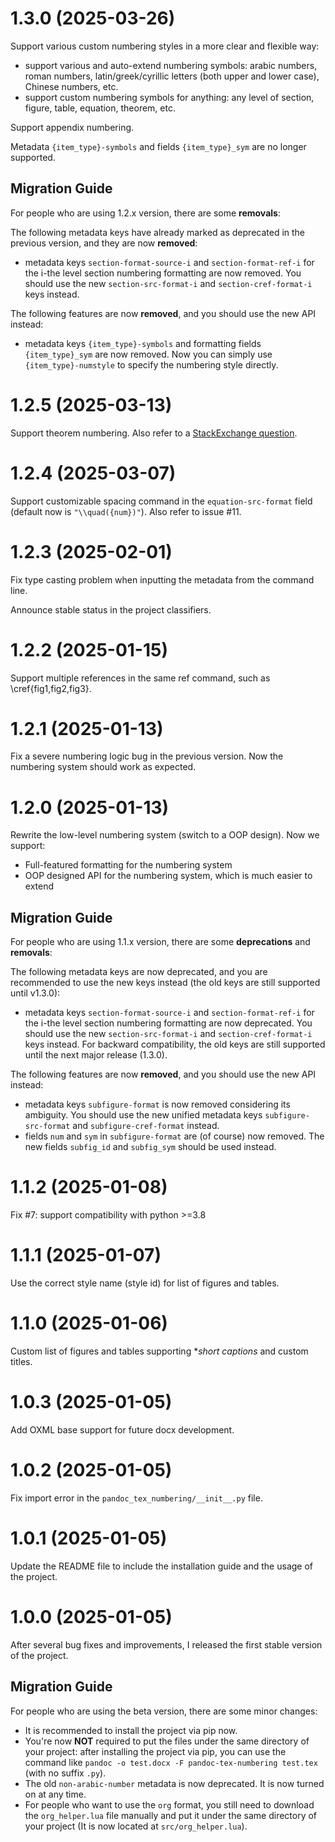 # 1.3.0 (2025-03-26)
Support various custom numbering styles in a more clear and flexible way:
- support various and auto-extend numbering symbols: arabic numbers, roman numbers, latin/greek/cyrillic letters (both upper and lower case), Chinese numbers, etc.
- support custom numbering symbols for anything: any level of section, figure, table, equation, theorem, etc.

Support appendix numbering.

Metadata `{item_type}-symbols` and fields `{item_type}_sym` are no longer supported.

## Migration Guide
For people who are using 1.2.x version, there are some **removals**:

The following metadata keys have already marked as deprecated in the previous version, and they are now **removed**:
- metadata keys `section-format-source-i` and `section-format-ref-i` for the i-the level section numbering formatting are now removed. You should use the new `section-src-format-i` and `section-cref-format-i` keys instead.

The following features are now **removed**, and you should use the new API instead:
- metadata keys `{item_type}-symbols` and formatting fields `{item_type}_sym` are now removed. Now you can simply use `{item_type}-numstyle` to specify the numbering style directly.

# 1.2.5 (2025-03-13)
Support theorem numbering. Also refer to a [StackExchange question](https://tex.stackexchange.com/questions/738132/simultaneously-cross-referencing-numbered-amsthm-theorems-and-numbered-equations).

# 1.2.4 (2025-03-07)
Support customizable spacing command in the `equation-src-format` field (default now is `"\\quad({num})"`). Also refer to issue #11.

# 1.2.3 (2025-02-01)
Fix type casting problem when inputting the metadata from the command line. 

Announce stable status in the project classifiers.

# 1.2.2 (2025-01-15)

Support multiple references in the same ref command, such as \cref{fig1,fig2,fig3}.

# 1.2.1 (2025-01-13)

Fix a severe numbering logic bug in the previous version. Now the numbering system should work as expected.

# 1.2.0 (2025-01-13)

Rewrite the low-level numbering system (switch to a OOP design). Now we support:

- Full-featured formatting for the numbering system
- OOP designed API for the numbering system, which is much easier to extend

## Migration Guide
For people who are using 1.1.x version, there are some **deprecations** and **removals**:

The following metadata keys are now deprecated, and you are recommended to use the new keys instead (the old keys are still supported until v1.3.0):
- metadata keys `section-format-source-i` and `section-format-ref-i` for the i-the level section numbering formatting are now deprecated. You should use the new `section-src-format-i` and `section-cref-format-i` keys instead. For backward compatibility, the old keys are still supported until the next major release (1.3.0).

The following features are now **removed**, and you should use the new API instead:
- metadata keys `subfigure-format` is now removed considering its ambiguity. You should use the new unified metadata keys `subfigure-src-format` and `subfigure-cref-format` instead.
- fields `num` and `sym` in `subfigure-format` are (of course) now removed. The new fields `subfig_id` and `subfig_sym` should be used instead.

# 1.1.2 (2025-01-08)

Fix #7: support compatibility with python >=3.8

# 1.1.1 (2025-01-07)

Use the correct style name (style id) for list of figures and tables.

# 1.1.0 (2025-01-06)

Custom list of figures and tables supporting **short captions* and custom titles.

# 1.0.3 (2025-01-05)

Add OXML base support for future docx development.


# 1.0.2 (2025-01-05)

Fix import error in the `pandoc_tex_numbering/__init__.py` file.

# 1.0.1 (2025-01-05)

Update the README file to include the installation guide and the usage of the project.

# 1.0.0 (2025-01-05)
After several bug fixes and improvements, I released the first stable version of the project. 

## Migration Guide
For people who are using the beta version, there are some minor changes:
- It is recommended to install the project via pip now.
- You're now **NOT** required to put the files under the same directory of your project: after installing the project via pip, you can use the command like `pandoc -o test.docx -F pandoc-tex-numbering test.tex` (with no suffix `.py`).
- The old `non-arabic-number` metadata is now deprecated. It is now turned on at any time.
- For people who want to use the `org` format, you still need to download the `org_helper.lua` file manually and put it under the same directory of your project (It is now located at `src/org_helper.lua`).





